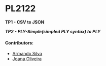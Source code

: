 # PL2122

**TP1 - CSV to JSON**

***TP2 - PLY-Simple(simpled PLY syntax) to PLY***

#### Contributors:
 - [Armando Silva](https://github.com/ArmandoBSilva99)
 - [Joana Oliveira](https://github.com/joanaaVO)

